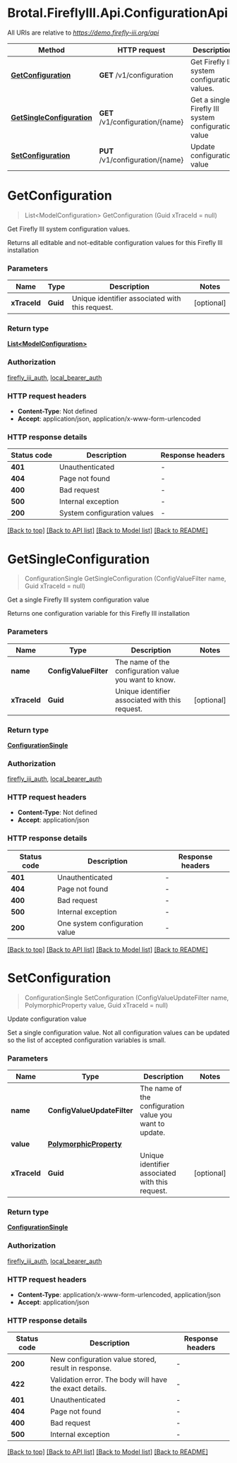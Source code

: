 # Brotal.FireflyIII.Api.ConfigurationApi

All URIs are relative to *https://demo.firefly-iii.org/api*

| Method | HTTP request | Description |
|--------|--------------|-------------|
| [**GetConfiguration**](ConfigurationApi.md#getconfiguration) | **GET** /v1/configuration | Get Firefly III system configuration values. |
| [**GetSingleConfiguration**](ConfigurationApi.md#getsingleconfiguration) | **GET** /v1/configuration/{name} | Get a single Firefly III system configuration value |
| [**SetConfiguration**](ConfigurationApi.md#setconfiguration) | **PUT** /v1/configuration/{name} | Update configuration value |

<a id="getconfiguration"></a>
# **GetConfiguration**
> List&lt;ModelConfiguration&gt; GetConfiguration (Guid xTraceId = null)

Get Firefly III system configuration values.

Returns all editable and not-editable configuration values for this Firefly III installation


### Parameters

| Name | Type | Description | Notes |
|------|------|-------------|-------|
| **xTraceId** | **Guid** | Unique identifier associated with this request. | [optional]  |

### Return type

[**List&lt;ModelConfiguration&gt;**](ModelConfiguration.md)

### Authorization

[firefly_iii_auth](../README.md#firefly_iii_auth), [local_bearer_auth](../README.md#local_bearer_auth)

### HTTP request headers

 - **Content-Type**: Not defined
 - **Accept**: application/json, application/x-www-form-urlencoded


### HTTP response details
| Status code | Description | Response headers |
|-------------|-------------|------------------|
| **401** | Unauthenticated |  -  |
| **404** | Page not found |  -  |
| **400** | Bad request |  -  |
| **500** | Internal exception |  -  |
| **200** | System configuration values |  -  |

[[Back to top]](#) [[Back to API list]](../../README.md#documentation-for-api-endpoints) [[Back to Model list]](../../README.md#documentation-for-models) [[Back to README]](../../README.md)

<a id="getsingleconfiguration"></a>
# **GetSingleConfiguration**
> ConfigurationSingle GetSingleConfiguration (ConfigValueFilter name, Guid xTraceId = null)

Get a single Firefly III system configuration value

Returns one configuration variable for this Firefly III installation


### Parameters

| Name | Type | Description | Notes |
|------|------|-------------|-------|
| **name** | **ConfigValueFilter** | The name of the configuration value you want to know. |  |
| **xTraceId** | **Guid** | Unique identifier associated with this request. | [optional]  |

### Return type

[**ConfigurationSingle**](ConfigurationSingle.md)

### Authorization

[firefly_iii_auth](../README.md#firefly_iii_auth), [local_bearer_auth](../README.md#local_bearer_auth)

### HTTP request headers

 - **Content-Type**: Not defined
 - **Accept**: application/json


### HTTP response details
| Status code | Description | Response headers |
|-------------|-------------|------------------|
| **401** | Unauthenticated |  -  |
| **404** | Page not found |  -  |
| **400** | Bad request |  -  |
| **500** | Internal exception |  -  |
| **200** | One system configuration value |  -  |

[[Back to top]](#) [[Back to API list]](../../README.md#documentation-for-api-endpoints) [[Back to Model list]](../../README.md#documentation-for-models) [[Back to README]](../../README.md)

<a id="setconfiguration"></a>
# **SetConfiguration**
> ConfigurationSingle SetConfiguration (ConfigValueUpdateFilter name, PolymorphicProperty value, Guid xTraceId = null)

Update configuration value

Set a single configuration value. Not all configuration values can be updated so the list of accepted configuration variables is small.


### Parameters

| Name | Type | Description | Notes |
|------|------|-------------|-------|
| **name** | **ConfigValueUpdateFilter** | The name of the configuration value you want to update. |  |
| **value** | [**PolymorphicProperty**](PolymorphicProperty.md) |  |  |
| **xTraceId** | **Guid** | Unique identifier associated with this request. | [optional]  |

### Return type

[**ConfigurationSingle**](ConfigurationSingle.md)

### Authorization

[firefly_iii_auth](../README.md#firefly_iii_auth), [local_bearer_auth](../README.md#local_bearer_auth)

### HTTP request headers

 - **Content-Type**: application/x-www-form-urlencoded, application/json
 - **Accept**: application/json


### HTTP response details
| Status code | Description | Response headers |
|-------------|-------------|------------------|
| **200** | New configuration value stored, result in response. |  -  |
| **422** | Validation error. The body will have the exact details. |  -  |
| **401** | Unauthenticated |  -  |
| **404** | Page not found |  -  |
| **400** | Bad request |  -  |
| **500** | Internal exception |  -  |

[[Back to top]](#) [[Back to API list]](../../README.md#documentation-for-api-endpoints) [[Back to Model list]](../../README.md#documentation-for-models) [[Back to README]](../../README.md)

